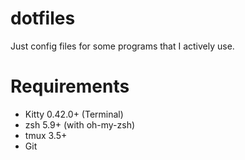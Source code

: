 # dotfiles
Just config files for some programs that I actively use.

# Requirements
- Kitty 0.42.0+ (Terminal)
- zsh 5.9+ (with oh-my-zsh)
- tmux 3.5+
- Git

